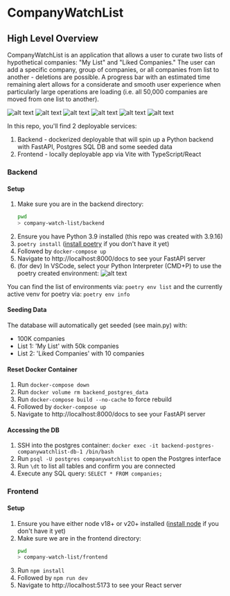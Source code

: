 # CompanyWatchList

## High Level Overview

CompanyWatchList is an application that allows a user to curate two lists of hypothetical companies: "My List" and "Liked Companies." The user can add a specific company, group of companies, or all companies from list to another - deletions are possible. A progress bar with an estimated time remaining alert allows for a considerate and smooth user experience when particularly large operations are loading (i.e. all 50,000 companies are moved from one list to another).

![alt text](image.png)
![alt text](image-1.png)
![alt text](image-2.png)
![alt text](image-3.png)
![alt text](image-4.png)
![alt text](image-5.png)

In this repo, you'll find 2 deployable services:
1. Backend - dockerized deployable that will spin up a Python backend with FastAPI, Postgres SQL DB and some seeded data
2. Frontend - locally deployable app via Vite with TypeScript/React

### Backend

#### Setup

1. Make sure you are in the backend directory:
   ```bash
   pwd
   > company-watch-list/backend
   ```
2. Ensure you have Python 3.9 installed (this repo was created with 3.9.16)
3. `poetry install` ([install poetry](https://python-poetry.org/docs/#installation) if you don't have it yet)
4. Followed by `docker-compose up`
5. Navigate to http://localhost:8000/docs to see your FastAPI server
6. (for dev) In VSCode, select your Python Interpreter (CMD+P) to use the poetry created environment:
   ![alt text](image-4.png)

You can find the list of environments via: `poetry env list` and the currently active venv for poetry via: `poetry env info`

#### Seeding Data

The database will automatically get seeded (see main.py) with:

- 100K companies
- List 1: 'My List' with 50k companies
- List 2: 'Liked Companies' with 10 companies

#### Reset Docker Container

1. Run `docker-compose down`
2. Run `docker volume rm backend_postgres_data`
3. Run `docker-compose build --no-cache` to force rebuild
4. Followed by `docker-compose up`
5. Navigate to http://localhost:8000/docs to see your FastAPI server

#### Accessing the DB

1. SSH into the postgres container: `docker exec -it backend-postgres-companywatchlist-db-1 /bin/bash`
2. Run `psql -U postgres companywatchlist` to open the Postgres interface
3. Run `\dt` to list all tables and confirm you are connected
4. Execute any SQL query: `SELECT * FROM companies;`

### Frontend

#### Setup
1. Ensure you have either node v18+ or v20+ installed ([install node](https://nodejs.org/en/download/package-manager/all) if you don't have it yet)
2. Make sure we are in the frontend directory:
    ```bash
    pwd
    > company-watch-list/frontend
    ```
3. Run `npm install`
4. Followed by `npm run dev`
5. Navigate to http://localhost:5173 to see your React server
